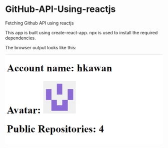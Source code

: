 # GitHub-API-Using-reactjs
Fetching Github API using reactjs

This app is built using create-react-app. 
npx is used to install the required dependencies. 

The browser output looks like this: 

![](browser_out.png)


